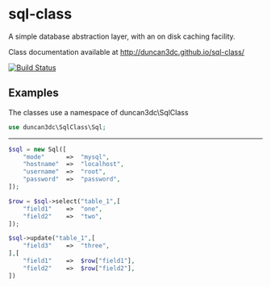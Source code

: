 sql-class
=========

A simple database abstraction layer, with an on disk caching facility.  

Class documentation available at http://duncan3dc.github.io/sql-class/  

[![Build Status](https://travis-ci.org/duncan3dc/sql-class.svg?branch=master)](https://travis-ci.org/duncan3dc/sql-class)


Examples
--------

The classes use a namespace of duncan3dc\SqlClass
```php
use duncan3dc\SqlClass\Sql;
```

-------------------

```php
$sql = new Sql([
    "mode"      =>  "mysql",
    "hostname"  =>  "localhost",
    "username"  =>  "root",
    "password"  =>  "password",
]);

$row = $sql->select("table_1",[
    "field1"    =>  "one",
    "field2"    =>  "two",
]);

$sql->update("table_1",[
    "field3"    =>  "three",
],[
    "field1"    =>  $row["field1"],
    "field2"    =>  $row["field2"],
])
```
